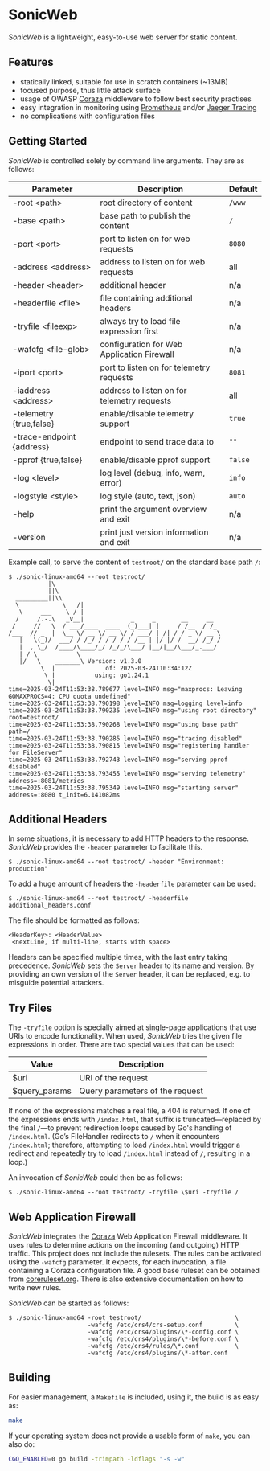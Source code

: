 SonicWeb
========

*SonicWeb* is a lightweight, easy-to-use web server for static content.

Features
--------

* statically linked, suitable for use in scratch containers (~13MB)
* focused purpose, thus little attack surface
* usage of OWASP [Coraza](https://github.com/corazawaf/coraza) middleware
  to follow best security practises
* easy integration in monitoring using [Prometheus](prometheus.io) and/or
  [Jaeger Tracing](jaegertracing.io)
* no complications with configuration files

Getting Started
---------------

*SonicWeb* is controlled solely by command line arguments. They are as follows:

| Parameter                    | Description                                 | Default |
|------------------------------|---------------------------------------------|---------|
| -root           \<path\>     | root directory of content                   | `/www`  |
| -base           \<path\>     | base path to publish the content            | `/`     |
| -port           \<port\>     | port to listen on for web requests          | `8080`  |
| -address        \<address\>  | address to listen on for web requests       | all     |
| -header         \<header\>   | additional header                           | n/a     |
| -headerfile     \<file\>     | file containing additional headers          | n/a     |
| -tryfile        \<fileexp\>  | always try to load file expression first    | n/a     |
| -wafcfg         \<file-glob> | configuration for Web Application Firewall  | n/a     |
| -iport          \<port\>     | port to listen on for telemetry requests    | `8081`  |
| -iaddress       \<address\>  | address to listen on for telemetry requests | all     |
| -telemetry      {true,false} | enable/disable telemetry support            | `true`  |
| -trace-endpoint {address}    | endpoint to send trace data to              | `""`    |
| -pprof          {true,false} | enable/disable pprof support                | `false` |
| -log            \<level\>    | log level (debug, info, warn, error)        | `info`  |
| -logstyle       \<style\>    | log style (auto, text, json)                | `auto`  |
| -help                        | print the argument overview and exit        | n/a     |
| -version                     | print just version information and exit     | n/a     |

Example call, to serve the content of `testroot/` on the standard base path `/`:

```text
$ ./sonic-linux-amd64 --root testroot/
           |\
           ||\
  _________||\\
  \            \   /|
   \     ___    \ / |
  /     /.-.\   _V__|             _     _       __     __
 /     //   \  / ___/____  ____  (_)___| |     / /__  / /_
/___  // _  |  \__ \/ __ \/ __ \/ / ___/ | /| / / _ \/ __ \
   |   \(_)/  ___/ / /_/ / / / / / /__ | |/ |/ /  __/ /_/ /
   |  , \_/  /____/\____/_/ /_/_/\___/ |__/|__/\___/_.___/
   | / \           \
   |/   \    _______\ Version: v1.3.0
         \  |              of: 2025-03-24T10:34:12Z
          \ |           using: go1.24.1
           \|
time=2025-03-24T11:53:38.789677 level=INFO msg="maxprocs: Leaving GOMAXPROCS=4: CPU quota undefined"
time=2025-03-24T11:53:38.790198 level=INFO msg=logging level=info
time=2025-03-24T11:53:38.790235 level=INFO msg="using root directory" root=testroot/
time=2025-03-24T11:53:38.790268 level=INFO msg="using base path" path=/
time=2025-03-24T11:53:38.790285 level=INFO msg="tracing disabled"
time=2025-03-24T11:53:38.790815 level=INFO msg="registering handler for FileServer"
time=2025-03-24T11:53:38.792743 level=INFO msg="serving pprof disabled"
time=2025-03-24T11:53:38.793455 level=INFO msg="serving telemetry" address=:8081/metrics
time=2025-03-24T11:53:38.795349 level=INFO msg="starting server" address=:8080 t_init=6.141082ms
```

Additional Headers
------------------

In some situations, it is necessary to add HTTP headers to the response.
*SonicWeb* provides the `-header` parameter to facilitate this.

```shell
$ ./sonic-linux-amd64 --root testroot/ -header "Environment: production"
```

To add a huge amount of headers the `-headerfile` parameter can be used:

```shell
$ ./sonic-linux-amd64 --root testroot/ -headerfile additional_headers.conf
```

The file should be formatted as follows:

```text
<HeaderKey>: <HeaderValue>
 <nextLine, if multi-line, starts with space>
```

Headers can be specified multiple times, with the last entry taking precedence.
*SonicWeb* sets the `Server` header to its name and version. By providing an own version of the `Server` header,
it can be replaced, e.g. to misguide potential attackers.

Try Files
---------

The `-tryfile` option is specially aimed at single-page applications that use URIs to encode functionality.
When used, *SonicWeb* tries the given file expressions in order. There are two special values that can be used:

| Value         | Description                     |
|---------------|---------------------------------|
| $uri          | URI of the request              |
| $query_params | Query parameters of the request |

If none of the expressions matches a real file, a 404 is returned. If one of the expressions ends with `/index.html`,
that suffix is truncated—replaced by the final `/`—to prevent redirection loops caused by Go's handling of
`/index.html`. (Go’s FileHandler redirects to `/` when it encounters `/index.html`; therefore, attempting to load
`/index.html` would trigger a redirect and repeatedly try to load `/index.html` instead of `/`, resulting in a loop.)

An invocation of *SonicWeb* could then be as follows:

```shell
$ ./sonic-linux-amd64 --root testroot/ -tryfile \$uri -tryfile /
```

Web Application Firewall
------------------------

*SonicWeb* integrates the [Coraza](https://github.com/corazawaf/coraza) Web Application Firewall middleware. It uses
rules to determine actions on the incoming (and outgoing) HTTP traffic. This project does not include the rulesets.
The rules can be activated using the `-wafcfg` parameter. It expects, for each invocation, a file containing a Coraza
configuration file. A good base ruleset can be obtained from [coreruleset.org](https://coreruleset.org).
There is also extensive documentation on how to write new rules.

*SonicWeb* can be started as follows:

```shell
$ ./sonic-linux-amd64 -root testroot/                          \
                      -wafcfg /etc/crs4/crs-setup.conf         \
                      -wafcfg /etc/crs4/plugins/\*-config.conf \
                      -wafcfg /etc/crs4/plugins/\*-before.conf \
                      -wafcfg /etc/crs4/rules/\*.conf          \
                      -wafcfg /etc/crs4/plugins/\*-after.conf
```

Building
--------

For easier management, a `Makefile` is included, using it, the build is as easy as:

```sh
make
```

If your operating system does not provide a usable form of `make`, you can also do:

```sh
CGO_ENABLED=0 go build -trimpath -ldflags "-s -w"
```
